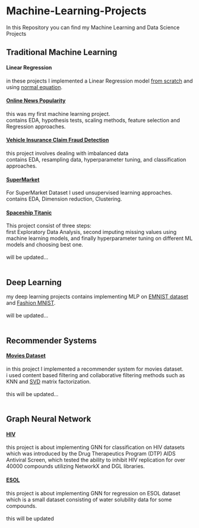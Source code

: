 # Machine-Learning-Projects
In this Repository you can find my Machine Learning and Data Science Projects<br>
## Traditional Machine Learning<br>
#### Linear Regression<br>
in these projects I implemented a Linear Regression model [from scratch](https://github.com/MeysamAgah/Machine-Learning-Projects/blob/main/Linear%20Regression%20from%20scratch.ipynb) and using [normal equation](https://github.com/MeysamAgah/Machine-Learning-Projects/blob/main/Linear%20Regression%20By%20Using%20Normal%20Equation.ipynb).<br>
#### [Online News Popularity](https://github.com/MeysamAgah/Machine-Learning-Projects/blob/main/Online%20News%20Popularity.ipynb)<br>
this was my first machine learning project.<br>
contains EDA, hypothesis tests, scaling methods, feature selection and Regression approaches.<br>
#### [Vehicle Insurance Claim Fraud Detection](https://github.com/MeysamAgah/Machine-Learning-Projects/blob/main/Vehicle%20Insurance%20Claim%20Fraud%20Detection.ipynb)<br>
this project involves dealing with imbalanced data<br>
contains EDA, resampling data, hyperparameter tuning, and classification approaches.<br>
#### [SuperMarket](https://github.com/MeysamAgah/Machine-Learning-Projects/blob/main/SuperMarket%20dataset.ipynb)<br>
For SuperMarket Dataset I used unsupervised learning approaches.<br>
contains EDA, Dimension reduction, Clustering.
#### [Spaceship Titanic](https://github.com/MeysamAgah/Machine-Learning-Projects/blob/main/Spaceship_Titanic.ipynb)<br>
This project consist of three steps:<br>
first Exploratory Data Analysis, second imputing missing values using machine learning models, and finally hyperparameter tuning on different ML models and choosing best one.<br>
<br>
will be updated...<br>
<br>
## Deep Learning<br>
my deep learning projects contains implementing MLP on [EMNIST dataset](https://github.com/MeysamAgah/Machine-Learning-Projects/blob/main/EMNIST.ipynb) and [Fashion MNIST](https://github.com/MeysamAgah/Machine-Learning-Projects/blob/main/Fashion%20MNIST.ipynb).<br>
<br>
will be updated...<br>
<br>
## Recommender Systems<br>
#### [Movies Dataset](https://github.com/MeysamAgah/Machine-Learning-Projects/blob/main/Recommender%20Systems.ipynb)
in this project I implemented a recommender system for movies dataset.<br>
i used content based filtering and collaborative filtering methods such as KNN and [SVD](https://github.com/MeysamAgah/Machine-Learning-Projects/blob/main/Recommender%20System%20SVDipynb.ipynb) matrix factorization.<br>
<br>
this will be updated...<br>
<br>
## Graph Neural Network<br>
#### [HIV](https://github.com/MeysamAgah/Machine-Learning-Projects/blob/main/GNN%20Classification.ipynb)<br>
this project is about implementing GNN for classification on HIV datasets which was introduced by the Drug Therapeutics Program (DTP) AIDS Antiviral Screen, which tested the ability to inhibit HIV replication for over 40000 compounds utilizing NetworkX and DGL libraries.<br>
#### [ESOL](https://github.com/MeysamAgah/Machine-Learning-Projects/blob/main/GNN%20Regression.ipynb)<br>
this project is about implementing GNN for regression on ESOL dataset which is a small dataset consisting of water solubility data for some compounds.<br>
<br>
this will be updated<br>
